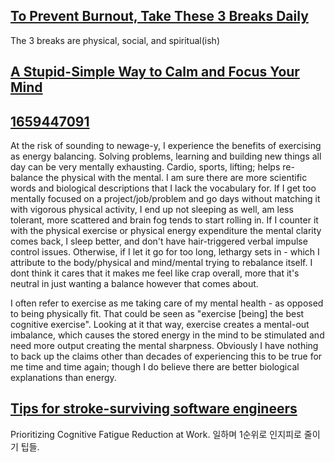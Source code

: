 
## [To Prevent Burnout, Take These 3 Breaks Daily](https://forge.medium.com/the-3-breaks-you-need-to-take-every-day-44b84e062086)

The 3 breaks are physical, social, and spiritual(ish)

## [A Stupid-Simple Way to Calm and Focus Your Mind](https://robertroybritt.medium.com/a-stupid-simple-way-to-calm-and-focus-your-mind-9b55296a1901)

## [1659447091](https://news.ycombinator.com/item?id=33574491)

At the risk of sounding to newage-y, I experience the benefits of exercising as energy balancing.
Solving problems, learning and building new things all day can be very mentally exhausting. Cardio, sports, lifting; helps re-balance the physical with the mental. I am sure there are more scientific words and biological descriptions that I lack the vocabulary for. If I get too mentally focused on a project/job/problem and go days without matching it with vigorous physical activity, I end up not sleeping as well, am less tolerant, more scattered and brain fog tends to start rolling in. If I counter it with the physical exercise or physical energy expenditure the mental clarity comes back, I sleep better, and don't have hair-triggered verbal impulse control issues. Otherwise, if I let it go for too long, lethargy sets in - which I attribute to the body/physical and mind/mental trying to rebalance itself. I dont think it cares that it makes me feel like crap overall, more that it's neutral in just wanting a balance however that comes about.

I often refer to exercise as me taking care of my mental health - as opposed to being physically fit. That could be seen as "exercise [being] the best cognitive exercise". Looking at it that way, exercise creates a mental-out imbalance, which causes the stored energy in the mind to be stimulated and need more output creating the mental sharpness. Obviously I have nothing to back up the claims other than decades of experiencing this to be true for me time and time again; though I do believe there are better biological explanations than energy.

## [Tips for stroke-surviving software engineers](https://blog.j11y.io/2025-10-29_stroke_tips_for_engineers/)

Prioritizing Cognitive Fatigue Reduction at Work. 일하며 1순위로 인지피로 줄이기 팁들.
